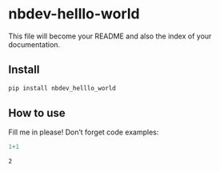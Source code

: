 nbdev-helllo-world
================

<!-- WARNING: THIS FILE WAS AUTOGENERATED! DO NOT EDIT! -->

This file will become your README and also the index of your
documentation.

## Install

``` sh
pip install nbdev_helllo_world
```

## How to use

Fill me in please! Don’t forget code examples:

``` python
1+1
```

    2
